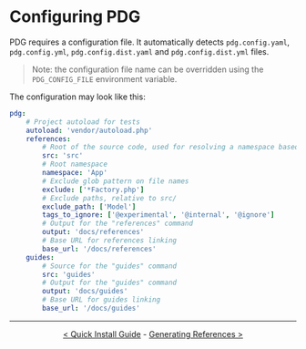 # Configuring PDG

PDG requires a configuration file. It automatically detects `pdg.config.yaml`, `pdg.config.yml`, `pdg.config.dist.yaml`
and `pdg.config.dist.yml` files.

> Note: the configuration file name can be overridden using the `PDG_CONFIG_FILE` environment variable.

The configuration may look like this:

```yaml
pdg:
    # Project autoload for tests
    autoload: 'vendor/autoload.php'
    references:
        # Root of the source code, used for resolving a namespace based on the file path
        src: 'src'
        # Root namespace
        namespace: 'App'
        # Exclude glob pattern on file names
        exclude: ['*Factory.php']
        # Exclude paths, relative to src/
        exclude_path: ['Model']
        tags_to_ignore: ['@experimental', '@internal', '@ignore']
        # Output for the "references" command
        output: 'docs/references'
        # Base URL for references linking
        base_url: '/docs/references'
    guides:
        # Source for the "guides" command
        src: 'guides'
        # Output for the "guides" command
        output: 'docs/guides'
        # Base URL for guides linking
        base_url: '/docs/guides'
```

---

<p align="center">
<a href="quick-install-guide.md">&lt; Quick Install Guide</a> -
<a href="generating-references.md">Generating References &gt;</a>
</p>
